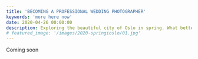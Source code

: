 ```yaml
---
title: 'BECOMING A PROFESSIONAL WEDDING PHOTOGRAPHER'
keywords: 'more here now'
date: 2020-04-26 00:00:00
description: Exploring the beautiful city of Oslo in spring. What better way than taking photos of cherry blossoms. 
# featured_image: '/images/2020-springioslo/01.jpg'
---
```


Coming soon